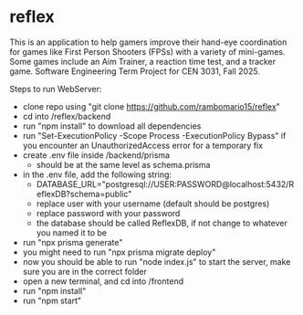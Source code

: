 # reflex
This is an application to help gamers improve their hand-eye coordination for games like First Person Shooters (FPSs) with a variety of mini-games. Some games include an Aim Trainer, a reaction time test, and a tracker game. Software Engineering Term Project for CEN 3031, Fall 2025.


Steps to run WebServer:
- clone repo using "git clone https://github.com/rambomario15/reflex"
- cd into /reflex/backend
- run "npm install" to download all dependencies
- run "Set-ExecutionPolicy -Scope Process -ExecutionPolicy Bypass" if you encounter an UnauthorizedAccess error for a temporary fix
- create .env file inside /backend/prisma
    - should be at the same level as schema.prisma
- in the .env file, add the following string:
    - DATABASE_URL="postgresql://USER:PASSWORD@localhost:5432/ReflexDB?schema=public"
    - replace user with your username (default should be postgres)
    - replace password with your password
    - the database should be called ReflexDB, if not change to whatever you named it to be
- run "npx prisma generate"
- you might need to run "npx prisma migrate deploy"
- now you should be able to run "node index.js" to start the server, make sure you are in the correct folder
- open a new terminal, and cd into /frontend
- run "npm install"
- run "npm start"